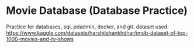 # Movie Database (Database Practice)
Practice for databases, sql, pdadmin, docker, and git.
dataset used: https://www.kaggle.com/datasets/harshitshankhdhar/imdb-dataset-of-top-1000-movies-and-tv-shows 
